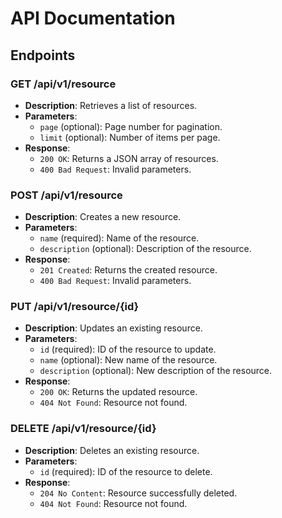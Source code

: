 # API Documentation

## Endpoints

### GET /api/v1/resource
- **Description**: Retrieves a list of resources.
- **Parameters**: 
  - `page` (optional): Page number for pagination.
  - `limit` (optional): Number of items per page.
- **Response**:
  - `200 OK`: Returns a JSON array of resources.
  - `400 Bad Request`: Invalid parameters.

### POST /api/v1/resource
- **Description**: Creates a new resource.
- **Parameters**: 
  - `name` (required): Name of the resource.
  - `description` (optional): Description of the resource.
- **Response**:
  - `201 Created`: Returns the created resource.
  - `400 Bad Request`: Invalid parameters.

### PUT /api/v1/resource/{id}
- **Description**: Updates an existing resource.
- **Parameters**: 
  - `id` (required): ID of the resource to update.
  - `name` (optional): New name of the resource.
  - `description` (optional): New description of the resource.
- **Response**:
  - `200 OK`: Returns the updated resource.
  - `404 Not Found`: Resource not found.

### DELETE /api/v1/resource/{id}
- **Description**: Deletes an existing resource.
- **Parameters**: 
  - `id` (required): ID of the resource to delete.
- **Response**:
  - `204 No Content`: Resource successfully deleted.
  - `404 Not Found`: Resource not found.
